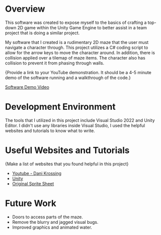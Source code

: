 # Overview

This software was created to expose myself to the basics of crafting a top-down 2D game within the Unity Game Engine to better assist in a team project that is doing a similar project.

My software that I created is a rudimentary 2D maze that the user must navigate a character through. This project utilizes a C# coding script to allow for the arrow keys to move the character around. In addition, there is collision applied over a tilemap of maze items. The character also has collision to prevent it from phasing through walls.

{Provide a link to your YouTube demonstration.  It should be a 4-5 minute demo of the software running and a walkthrough of the code.}

[Software Demo Video](http://youtube.link.goes.here)

# Development Environment

The tools that I utilized in this project include Visual Studio 2022 and Unity Editor. I didn't use any libraries inside Visual Studio, I used the helpful websites and tutorials to know what to write.

# Useful Websites and Tutorials

{Make a list of websites that you found helpful in this project}
* [Youtube - Dani Krossing](https://www.youtube.com/@Dani_Krossing)
* [Unity](https://unity.com/)
* [Original Sprite Sheet](https://www.deviantart.com/boonzeet/art/Pokemon-Sword-Shield-Female-Player-HGSS-Sprite-790241730)

# Future Work
* Doors to access parts of the maze.
* Remove the blurry and jagged visual bugs.
* Improved graphics and animated water. 